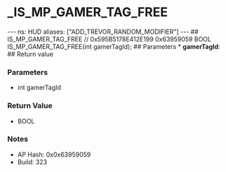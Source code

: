 # _IS_MP_GAMER_TAG_FREE

--- ns: HUD aliases: ["ADD_TREVOR_RANDOM_MODIFIER"] --- ## IS_MP_GAMER_TAG_FREE  // 0x595B5178E412E199 0x63959059 BOOL IS_MP_GAMER_TAG_FREE(int gamerTagId);  ## Parameters * **gamerTagId**:  ## Return value

### Parameters
* int gamerTagId

### Return Value
* BOOL

### Notes
* AP Hash: 0x0x63959059
* Build: 323

